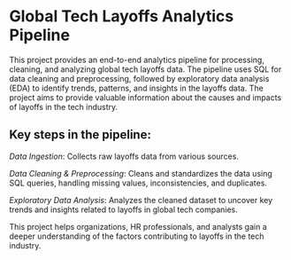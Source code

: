 # Global Tech Layoffs Analytics Pipeline
This project provides an end-to-end analytics pipeline for processing, cleaning, and analyzing global tech layoffs data. The pipeline uses SQL for data cleaning and preprocessing, followed by exploratory data analysis (EDA) to identify trends, patterns, and insights in the layoffs data. The project aims to provide valuable information about the causes and impacts of layoffs in the tech industry.

## Key steps in the pipeline:

*Data Ingestion*: Collects raw layoffs data from various sources.

*Data Cleaning & Preprocessing*: Cleans and standardizes the data using SQL queries, handling missing values, inconsistencies, and duplicates.

*Exploratory Data Analysis*: Analyzes the cleaned dataset to uncover key trends and insights related to layoffs in global tech companies.

This project helps organizations, HR professionals, and analysts gain a deeper understanding of the factors contributing to layoffs in the tech industry.

